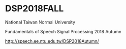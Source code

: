 # DSP2018FALL

National Taiwan Normal University 

Fundamentals of Speech Signal Processing 2018 Autumn

http://speech.ee.ntu.edu.tw/DSP2018Autumn/